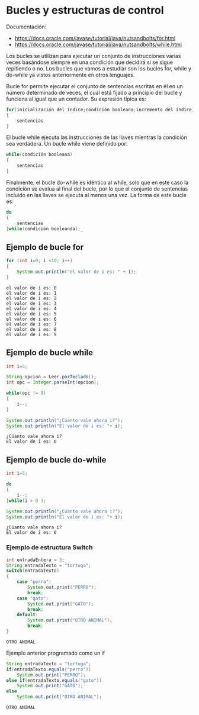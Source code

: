 # Bucles y estructuras de control

Documentación:
- https://docs.oracle.com/javase/tutorial/java/nutsandbolts/for.html
- https://docs.oracle.com/javase/tutorial/java/nutsandbolts/while.html

Los bucles se utilizan para ejecutar un conjunto de instrucciones varias veces basándose siempre en una condición que decidirá si se sigue repitiendo o no. Los bucles que vamos a estudiar son los bucles for, while y do-while ya vistos anteriormente en otros lenguajes.

Bucle for permite ejecutar el conjunto de sentencias escritas en él en un número determinado de veces, el cual está fijado a principio del bucle y funciona al igual que un contador. Su expresión típica es:

```java
for(inicialización del índice;condición booleana;incremento del índice)
{
    sentencias
}
```

El bucle while ejecuta las instrucciones de las llaves mientras la condición sea verdadera. Un bucle while viene definido por:

```java
while(condición booleana)
{
    sentencias
}
```

Finalmente, el bucle do-while es idéntico al while, solo que en este caso la condición se evalua al final del bucle, por lo que el conjunto de sentencias incluido en las llaves se ejecuta al menos una vez. La forma de este bucle es:

```java
do
{
    sentencias
}while(condición booleanda);_
```

## Ejemplo de bucle for


```Java
for (int i=0; i <10; i++)
{
    System.out.println("el valor de i es: " + i);
}
```

    el valor de i es: 0
    el valor de i es: 1
    el valor de i es: 2
    el valor de i es: 3
    el valor de i es: 4
    el valor de i es: 5
    el valor de i es: 6
    el valor de i es: 7
    el valor de i es: 8
    el valor de i es: 9
    

## Ejemplo de bucle while


```Java
int i=5;

String opcion = Leer.porTeclado();
int opc = Integer.parseInt(opcion);

while(opc != 9)
{
    i--;
}

System.out.println("¿Cúanto vale ahora i?");
System.out.println("El valor de i es: "+ i);
```

    ¿Cúanto vale ahora i?
    El valor de i es: 0
    

## Ejemplo de bucle do-while


```Java
int i=5;

do 
{
    i--;
}while(i > 0 );

System.out.println("¿Cúanto vale ahora i?");
System.out.println("El valor de i es: "+ i);
```

    ¿Cúanto vale ahora i?
    El valor de i es: 0
    

### Ejemplo de estructura Switch


```Java
int entradaEntera = 3;
String entradaTexto = "tortuga";
switch(entradaTexto)
{
    case "perro":
        System.out.print("PERRO");
        break;
    case "gato":
        System.out.print("GATO");
        break;
    default:
        System.out.print("OTRO ANIMAL");
        break;        
}
```

    OTRO ANIMAL

Ejemplo anterior programado como un if


```Java
String entradaTexto = "tortuga";
if(entradaTexto.equals("perro"))
    System.out.print("PERRO");
else if(entradaTexto.equals("gato"))
    System.out.print("GATO");
else
    System.out.print("OTRO ANIMAL");
```

    OTRO ANIMAL
